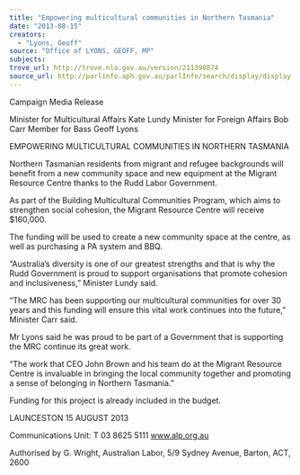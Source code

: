 ```yaml
---
title: "Empowering multicultural communities in Northern Tasmania"
date: "2013-08-15"
creators:
  - "Lyons, Geoff"
source: "Office of LYONS, GEOFF, MP"
subjects:
trove_url: http://trove.nla.gov.au/version/211398874
source_url: http://parlinfo.aph.gov.au/parlInfo/search/display/display.w3p;query=Id%3A%22media/pressrel/2664348%22
---
```


 

 

 Campaign Media Release 

 Minister for Multicultural Affairs Kate Lundy  Minister for Foreign Affairs Bob Carr  Member for Bass Geoff Lyons    

 EMPOWERING MULTICULTURAL COMMUNITIES IN NORTHERN TASMANIA    

 Northern Tasmanian residents from migrant and refugee backgrounds will benefit  from a new community space and new equipment at the Migrant Resource  Centre thanks to the Rudd Labor Government.     

 As part of the Building Multicultural Communities Program, which aims to  strengthen social cohesion, the Migrant Resource Centre will receive $160,000.    

 The funding will be used to create a new community space at the centre, as well  as purchasing a PA system and BBQ.    

 “Australia’s diversity is one of our greatest strengths and that is why the Rudd  Government is proud to support organisations that promote cohesion and  inclusiveness,” Minister Lundy said.    

 “The MRC has been supporting our multicultural communities for over 30 years  and this funding will ensure this vital work continues into the future,” Minister Carr  said.    

 Mr Lyons said he was proud to be part of a Government that is supporting the  MRC continue its great work.    

 “The work that CEO John Brown and his team do at the Migrant Resource  Centre is invaluable in bringing the local community together and promoting a  sense of belonging in Northern Tasmania.”    

 Funding for this project is already included in the budget.       

 

 LAUNCESTON  15 AUGUST 2013    

 

 Communications Unit: T 03 8625 5111   www.alp.org.au     

 Authorised by G. Wright, Australian Labor, 5/9 Sydney Avenue, Barton, ACT, 2600    

 

